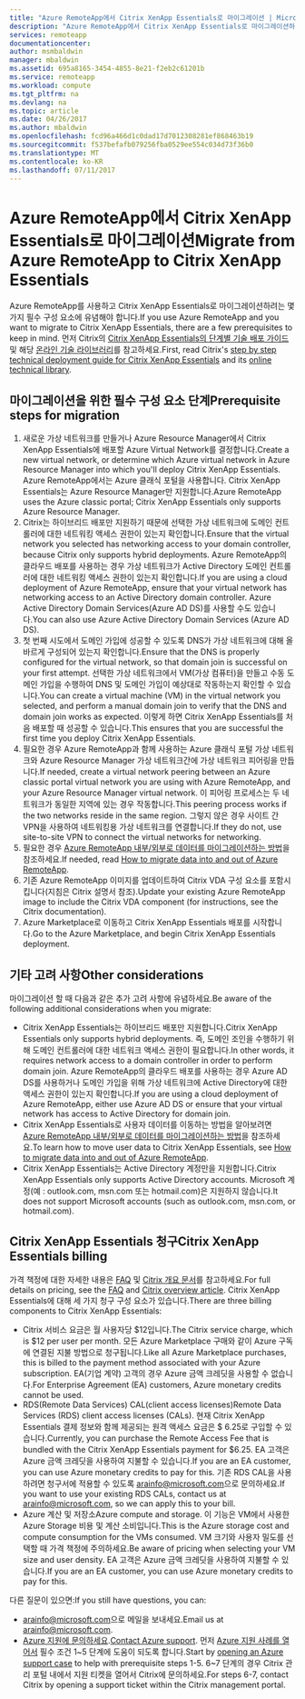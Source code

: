 ```yaml
---
title: "Azure RemoteApp에서 Citrix XenApp Essentials로 마이그레이션 | Microsoft Docs"
description: "Azure RemoteApp에서 Citrix XenApp Essentials로 마이그레이션하는 방법"
services: remoteapp
documentationcenter: 
author: msmbaldwin
manager: mbaldwin
ms.assetid: 695a8165-3454-4855-8e21-f2eb2c61201b
ms.service: remoteapp
ms.workload: compute
ms.tgt_pltfrm: na
ms.devlang: na
ms.topic: article
ms.date: 04/26/2017
ms.author: mbaldwin
ms.openlocfilehash: fcd96a466d1c0dad17d7012308281ef868463b19
ms.sourcegitcommit: f537befafb079256fba0529ee554c034d73f36b0
ms.translationtype: MT
ms.contentlocale: ko-KR
ms.lasthandoff: 07/11/2017
---
```

# <a name="migrate-from-azure-remoteapp-to-citrix-xenapp-essentials"></a><span data-ttu-id="30abf-103">Azure RemoteApp에서 Citrix XenApp Essentials로 마이그레이션</span><span class="sxs-lookup"><span data-stu-id="30abf-103">Migrate from Azure RemoteApp to Citrix XenApp Essentials</span></span>

<span data-ttu-id="30abf-104">Azure RemoteApp를 사용하고 Citrix XenApp Essentials로 마이그레이션하려는 몇 가지 필수 구성 요소에 유념해야 합니다.</span><span class="sxs-lookup"><span data-stu-id="30abf-104">If you use Azure RemoteApp and you want to migrate to Citrix XenApp Essentials, there are a few prerequisites to keep in mind.</span></span> <span data-ttu-id="30abf-105">먼저 Citrix의 [Citrix XenApp Essentials의 단계별 기술 배포 가이드](https://docs.citrix.com/content/dam/docs/en-us/citrix-cloud/downloads/xenapp-essentials-deployment-guide.pdf) 및 해당 [ 온라인 기술 라이브러리](http://docs.citrix.com/en-us/citrix-cloud/xenapp-and-xendesktop-service/xenapp-essentials.html)를 참고하세요.</span><span class="sxs-lookup"><span data-stu-id="30abf-105">First, read Citrix's [step by step technical deployment guide for Citrix XenApp Essentials](https://docs.citrix.com/content/dam/docs/en-us/citrix-cloud/downloads/xenapp-essentials-deployment-guide.pdf) and its [online technical library](http://docs.citrix.com/en-us/citrix-cloud/xenapp-and-xendesktop-service/xenapp-essentials.html).</span></span> 

## <a name="prerequisite-steps-for-migration"></a><span data-ttu-id="30abf-106">마이그레이션을 위한 필수 구성 요소 단계</span><span class="sxs-lookup"><span data-stu-id="30abf-106">Prerequisite steps for migration</span></span>

1. <span data-ttu-id="30abf-107">새로운 가상 네트워크를 만들거나 Azure Resource Manager에서 Citrix XenApp Essentials에 배포할 Azure Virtual Network를 결정합니다.</span><span class="sxs-lookup"><span data-stu-id="30abf-107">Create a new virtual network, or determine which Azure virtual network in Azure Resource Manager into which you'll deploy Citrix XenApp Essentials.</span></span> <span data-ttu-id="30abf-108">Azure RemoteApp에서는 Azure 클래식 포털을 사용합니다. Citrix XenApp Essentials는 Azure Resource Manager만 지원합니다.</span><span class="sxs-lookup"><span data-stu-id="30abf-108">Azure RemoteApp uses the Azure classic portal; Citrix XenApp Essentials only supports Azure Resource Manager.</span></span>  
2. <span data-ttu-id="30abf-109">Citrix는 하이브리드 배포만 지원하기 때문에 선택한 가상 네트워크에 도메인 컨트롤러에 대한 네트워킹 액세스 권한이 있는지 확인합니다.</span><span class="sxs-lookup"><span data-stu-id="30abf-109">Ensure that the virtual network you selected has networking access to your domain controller, because Citrix only supports hybrid deployments.</span></span> <span data-ttu-id="30abf-110">Azure RemoteApp의 클라우드 배포를 사용하는 경우 가상 네트워크가 Active Directory 도메인 컨트롤러에 대한 네트워킹 액세스 권한이 있는지 확인합니다.</span><span class="sxs-lookup"><span data-stu-id="30abf-110">If you are using a cloud deployment of Azure RemoteApp, ensure that your virtual network has networking access to an Active Directory domain controller.</span></span> <span data-ttu-id="30abf-111">Azure Active Directory Domain Services(Azure AD DS)를 사용할 수도 있습니다.</span><span class="sxs-lookup"><span data-stu-id="30abf-111">You can also use Azure Active Directory Domain Services (Azure AD DS).</span></span> 
3. <span data-ttu-id="30abf-112">첫 번째 시도에서 도메인 가입에 성공할 수 있도록 DNS가 가상 네트워크에 대해 올바르게 구성되어 있는지 확인합니다.</span><span class="sxs-lookup"><span data-stu-id="30abf-112">Ensure that the DNS is properly configured for the virtual network, so that domain join is successful on your first attempt.</span></span> <span data-ttu-id="30abf-113">선택한 가상 네트워크에서 VM(가상 컴퓨터)을 만들고 수동 도메인 가입을 수행하여 DNS 및 도메인 가입이 예상대로 작동하는지 확인할 수 있습니다.</span><span class="sxs-lookup"><span data-stu-id="30abf-113">You can create a virtual machine (VM) in the virtual network you selected, and perform a manual domain join to verify that the DNS and domain join works as expected.</span></span> <span data-ttu-id="30abf-114">이렇게 하면 Citrix XenApp Essentials를 처음 배포할 때 성공할 수 있습니다.</span><span class="sxs-lookup"><span data-stu-id="30abf-114">This ensures that you are successful the first time you deploy Citrix XenApp Essentials.</span></span> 
4. <span data-ttu-id="30abf-115">필요한 경우 Azure RemoteApp과 함께 사용하는 Azure 클래식 포털 가상 네트워크와 Azure Resource Manager 가상 네트워크간에 가상 네트워크 피어링을 만듭니다.</span><span class="sxs-lookup"><span data-stu-id="30abf-115">If needed, create a virtual network peering between an Azure classic portal virtual network you are using with Azure RemoteApp, and your Azure Resource Manager virtual network.</span></span> <span data-ttu-id="30abf-116">이 피어링 프로세스는 두 네트워크가 동일한 지역에 있는 경우 작동합니다.</span><span class="sxs-lookup"><span data-stu-id="30abf-116">This peering process works if the two networks reside in the same region.</span></span> <span data-ttu-id="30abf-117">그렇지 않은 경우 사이트 간 VPN을 사용하여 네트워킹용 가상 네트워크를 연결합니다.</span><span class="sxs-lookup"><span data-stu-id="30abf-117">If they do not, use site-to-site VPN to connect the virtual networks for networking.</span></span> 
5. <span data-ttu-id="30abf-118">필요한 경우 [Azure RemoteApp 내부/외부로 데이터를 마이그레이션하는 방법](remoteapp-migrate.md)을 참조하세요.</span><span class="sxs-lookup"><span data-stu-id="30abf-118">If needed, read [How to migrate data into and out of Azure RemoteApp](remoteapp-migrate.md).</span></span> 
6. <span data-ttu-id="30abf-119">기존 Azure RemoteApp 이미지를 업데이트하여 Citrix VDA 구성 요소를 포함시킵니다(지침은 Citrix 설명서 참조).</span><span class="sxs-lookup"><span data-stu-id="30abf-119">Update your existing Azure RemoteApp image to include the Citrix VDA component (for instructions, see the Citrix documentation).</span></span> 
7. <span data-ttu-id="30abf-120">Azure Marketplace로 이동하고 Citrix XenApp Essentials 배포를 시작합니다.</span><span class="sxs-lookup"><span data-stu-id="30abf-120">Go to the Azure Marketplace, and begin Citrix XenApp Essentials deployment.</span></span>

## <a name="other-considerations"></a><span data-ttu-id="30abf-121">기타 고려 사항</span><span class="sxs-lookup"><span data-stu-id="30abf-121">Other considerations</span></span>

<span data-ttu-id="30abf-122">마이그레이션 할 때 다음과 같은 추가 고려 사항에 유념하세요.</span><span class="sxs-lookup"><span data-stu-id="30abf-122">Be aware of the following additional considerations when you migrate:</span></span>
- <span data-ttu-id="30abf-123">Citrix XenApp Essentials는 하이브리드 배포만 지원합니다.</span><span class="sxs-lookup"><span data-stu-id="30abf-123">Citrix XenApp Essentials only supports hybrid deployments.</span></span> <span data-ttu-id="30abf-124">즉, 도메인 조인을 수행하기 위해 도메인 컨트롤러에 대한 네트워크 액세스 권한이 필요합니다.</span><span class="sxs-lookup"><span data-stu-id="30abf-124">In other words, it requires network access to a domain controller in order to perform domain join.</span></span> <span data-ttu-id="30abf-125">Azure RemoteApp의 클라우드 배포를 사용하는 경우 Azure AD DS를 사용하거나 도메인 가입을 위해 가상 네트워크에 Active Directory에 대한 액세스 권한이 있는지 확인합니다.</span><span class="sxs-lookup"><span data-stu-id="30abf-125">If you are using a cloud deployment of Azure RemoteApp, either use Azure AD DS or ensure that your virtual network has access to Active Directory for domain join.</span></span> 
- <span data-ttu-id="30abf-126">Citrix XenApp Essentials로 사용자 데이터를 이동하는 방법을 알아보려면 [Azure RemoteApp 내부/외부로 데이터를 마이그레이션하는 방법](remoteapp-migrate.md)을 참조하세요.</span><span class="sxs-lookup"><span data-stu-id="30abf-126">To learn how to move user data to Citrix XenApp Essentials, see [How to migrate data into and out of Azure RemoteApp](remoteapp-migrate.md).</span></span> 
- <span data-ttu-id="30abf-127">Citrix XenApp Essentials는 Active Directory 계정만을 지원합니다.</span><span class="sxs-lookup"><span data-stu-id="30abf-127">Citrix XenApp Essentials only supports Active Directory accounts.</span></span> <span data-ttu-id="30abf-128">Microsoft 계정(예 : outlook.com, msn.com 또는 hotmail.com)은 지원하지 않습니다.</span><span class="sxs-lookup"><span data-stu-id="30abf-128">It does not support Microsoft accounts (such as outlook.com, msn.com, or hotmail.com).</span></span> 

## <a name="citrix-xenapp-essentials-billing"></a><span data-ttu-id="30abf-129">Citrix XenApp Essentials 청구</span><span class="sxs-lookup"><span data-stu-id="30abf-129">Citrix XenApp Essentials billing</span></span>

<span data-ttu-id="30abf-130">가격 책정에 대한 자세한 내용은 [FAQ](https://www.citrix.com/global-partners/microsoft/resources/xenapp-essentials-faq.html#tab-30699) 및 [Citrix 개요 문서](https://www.citrix.com/global-partners/microsoft/remote-app.html)를 참고하세요.</span><span class="sxs-lookup"><span data-stu-id="30abf-130">For full details on pricing, see the [FAQ](https://www.citrix.com/global-partners/microsoft/resources/xenapp-essentials-faq.html#tab-30699) and [Citrix overview article](https://www.citrix.com/global-partners/microsoft/remote-app.html).</span></span> <span data-ttu-id="30abf-131">Citrix XenApp Essentials에 대해 세 가지 청구 구성 요소가 있습니다.</span><span class="sxs-lookup"><span data-stu-id="30abf-131">There are three billing components to Citrix XenApp Essentials:</span></span>

- <span data-ttu-id="30abf-132">Citrix 서비스 요금은 월 사용자당 $12입니다.</span><span class="sxs-lookup"><span data-stu-id="30abf-132">The Citrix service charge, which is $12 per user per month.</span></span> <span data-ttu-id="30abf-133">모든 Azure Marketplace 구매와 같이 Azure 구독에 연결된 지불 방법으로 청구됩니다.</span><span class="sxs-lookup"><span data-stu-id="30abf-133">Like all Azure Marketplace purchases, this is billed to the payment method associated with your Azure subscription.</span></span> <span data-ttu-id="30abf-134">EA(기업 계약) 고객의 경우 Azure 금액 크레딧을 사용할 수 없습니다.</span><span class="sxs-lookup"><span data-stu-id="30abf-134">For Enterprise Agreement (EA) customers, Azure monetary credits cannot be used.</span></span> 
- <span data-ttu-id="30abf-135">RDS(Remote Data Services) CAL(client access licenses)</span><span class="sxs-lookup"><span data-stu-id="30abf-135">Remote Data Services (RDS) client access licenses (CALs).</span></span> <span data-ttu-id="30abf-136">현재 Citrix XenApp Essentials 결제 정보와 함께 제공되는 원격 액세스 요금은 $ 6.25로 구입할 수 있습니다.</span><span class="sxs-lookup"><span data-stu-id="30abf-136">Currently, you can purchase the Remote Access Fee that is bundled with the Citrix XenApp Essentials payment for $6.25.</span></span> <span data-ttu-id="30abf-137">EA 고객은 Azure 금액 크레딧을 사용하여 지불할 수 있습니다.</span><span class="sxs-lookup"><span data-stu-id="30abf-137">If you are an EA customer, you can use Azure monetary credits to pay for this.</span></span> <span data-ttu-id="30abf-138">기존 RDS CAL을 사용하려면 청구서에 적용할 수 있도록 [arainfo@microsoft.com](mailto:arainfo@microsoft.com)으로 문의하세요.</span><span class="sxs-lookup"><span data-stu-id="30abf-138">If you want to use your existing RDS CALs, contact us at [arainfo@microsoft.com](mailto:arainfo@microsoft.com), so we can apply this to your bill.</span></span> 
- <span data-ttu-id="30abf-139">Azure 계산 및 저장소</span><span class="sxs-lookup"><span data-stu-id="30abf-139">Azure compute and storage.</span></span> <span data-ttu-id="30abf-140">이 기능은 VM에서 사용한 Azure Storage 비용 및 계산 소비입니다.</span><span class="sxs-lookup"><span data-stu-id="30abf-140">This is the Azure storage cost and compute consumption for the VMs consumed.</span></span> <span data-ttu-id="30abf-141">VM 크기와 사용자 밀도를 선택할 때 가격 책정에 주의하세요.</span><span class="sxs-lookup"><span data-stu-id="30abf-141">Be aware of pricing when selecting your VM size and user density.</span></span> <span data-ttu-id="30abf-142">EA 고객은 Azure 금액 크레딧을 사용하여 지불할 수 있습니다.</span><span class="sxs-lookup"><span data-stu-id="30abf-142">If you are an EA customer, you can use Azure monetary credits to pay for this.</span></span>

<span data-ttu-id="30abf-143">다른 질문이 있으면:</span><span class="sxs-lookup"><span data-stu-id="30abf-143">If you still have questions, you can:</span></span>
- <span data-ttu-id="30abf-144">[arainfo@microsoft.com](mailto:arainfo@microsoft.com)으로 메일을 보내세요.</span><span class="sxs-lookup"><span data-stu-id="30abf-144">Email us at [arainfo@microsoft.com](mailto:arainfo@microsoft.com).</span></span>
- <span data-ttu-id="30abf-145">[Azure 지원에 문의하세요](https://portal.azure.com/?#blade/Microsoft_Azure_Support/HelpAndSupportBlade).</span><span class="sxs-lookup"><span data-stu-id="30abf-145">[Contact Azure support](https://portal.azure.com/?#blade/Microsoft_Azure_Support/HelpAndSupportBlade).</span></span> <span data-ttu-id="30abf-146">먼저 [Azure 지원 사례를 열어서](https://portal.azure.com/?#blade/Microsoft_Azure_Support/HelpAndSupportBlade) 필수 조건 1~5 단계에 도움이 되도록 합니다.</span><span class="sxs-lookup"><span data-stu-id="30abf-146">Start by [opening an Azure support case](https://portal.azure.com/?#blade/Microsoft_Azure_Support/HelpAndSupportBlade) to help with prerequisite steps 1-5.</span></span> <span data-ttu-id="30abf-147">6~7 단계의 경우 Citrix 관리 포털 내에서 지원 티켓을 열어서 Citrix에 문의하세요.</span><span class="sxs-lookup"><span data-stu-id="30abf-147">For steps 6-7, contact Citrix by opening a support ticket within the Citrix management portal.</span></span> 
